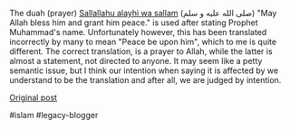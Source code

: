 <!--
date: '2011-11-25'
published: true
slug: 2011-11-may-allah-bless-him-and-grant-him-peace
time_to_read: 5
title: May Allah bless him and grant him peace
-->

The duah (prayer) [Sallallahu alayhi wa sallam](http://en.wikipedia.org/wiki/Sallallahu_alayhi_wa_sallam "Sallallahu alayhi wa sallam") (صلى الله عليه و سلم) "May Allah bless him and grant him peace." is used after stating Prophet Muhammad's name. Unfortunately however, this has been translated incorrectly by many to mean "Peace be upon him", which to me is quite different. The correct translation, is a prayer to Allah, while the latter is almost a statement, not directed to anyone. It may seem like a petty semantic issue, but I think our intention when saying it is affected by we understand to be the translation and after all, we are judged by intention.

[Original post](https://ysfk.blogspot.com/2011/11/may-allah-bless-him-and-grant-him-peace.html)

#islam #legacy-blogger 